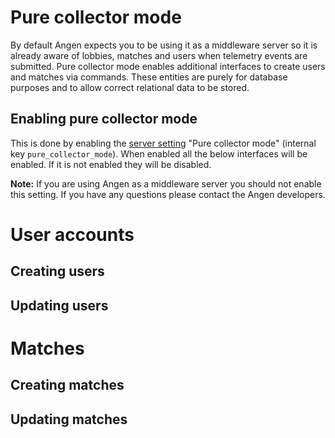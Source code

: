 # Pure collector mode
By default Angen expects you to be using it as a middleware server so it is already aware of lobbies, matches and users when telemetry events are submitted. Pure collector mode enables additional interfaces to create users and matches via commands. These entities are purely for database purposes and to allow correct relational data to be stored.

## Enabling pure collector mode
This is done by enabling the [server setting](settings.md) "Pure collector mode" (internal key `pure_collector_mode`). When enabled all the below interfaces will be enabled. If it is not enabled they will be disabled.

**Note:** If you are using Angen as a middleware server you should not enable this setting. If you have any questions please contact the Angen developers.

# User accounts
## Creating users

## Updating users


# Matches
## Creating matches

## Updating matches


